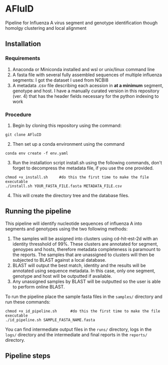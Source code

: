 # AFluID
Pipeline for Influenza A virus segment and genotype identification though homolgy clustering and local alignment

## Installation

### Requirements
1. Anaconda or Miniconda installed and wsl or unix/linux command line
2. A fasta file with several fully assembled sequences of multiple influenza segments: I got the dataset I used from NCBI8
3. A metadata .csv file describing each acession in **at a minimum** segment, genotype and host. I have a manually curated version in this repository (ver. 4) that has the header fields necessary for the python indexing to work

### Procedure
1. Begin by cloning this repository using the command:
```
git clone AFluID
```
2. Then set up a conda environment using the command
```
conda env create -f env.yaml
```
3. Run the installation script install.sh using the following commands, don't forget to decompress the metadata file, if you use the one provided.
```
chmod +x install.sh     #do this the first time to make the file executable
./install.sh YOUR_FASTA_FILE.fasta METADATA_FILE.csv
``` 
4. This will create the directory tree and the database files.

## Running the pipeline

This pipeline will identify nucleotide sequences of influenza A into segments and genotypes using the two following methods:

1. The samples will be assigned into clusters using cd-hit-est-2d with an identity thresshold of 99%. These clusters are annotated for segment, genoypes and hosts, therefore metadata completeness is paramount to the reports. The samples that are unassigned to clusters will then be subjected to BLAST against a local database.
2. BLAST will output the best match, identity and the results will be annotated using sequence metadata. In this case, only one segment, genotype and host will be outputted if available.
3. Any unassigned samples by BLAST will be outputted so the user is able to perform online BLAST.

To run the pipeline place the sample fasta files in the ```samples/``` directory and run these commands:
```
chmod +x id_pipeline.sh      #do this the first time to make the file executable
./id_pipeline.sh SAMPLE_FASTA_NAME.fasta
```

You can find intermediate output files in the ```runs/``` directory, logs in the ```logs/``` directory and the intermediate and final reports in the ```reports/``` directory.

## Pipeline steps

